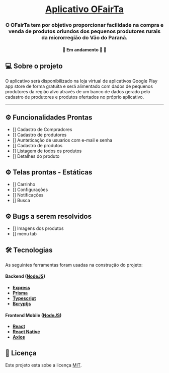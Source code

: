 <h1 align="center">
    <a href="#" alt="App ResolveAí"> Aplicativo OFairTa </a>
</h1>

<h3 align="center">
    O OFairTa tem por objetivo proporcionar facilidade  na compra e venda de produtos oriundos dos pequenos produtores rurais da microrregião do Vão do Paranã.
</h3>

<h4 align="center">
	🚧   Em andamento 🚀 🚧
</h4>

## 💻 Sobre o projeto

O aplicativo será disponibilizado na loja virtual de aplicativos Google Play app store de forma gratuita e será alimentado com dados de pequenos produtores da região alvo através de um banco de dados gerado pelo cadastro de produtores e produtos ofertados no próprio aplicativo.

---

## ⚙️ Funcionalidades Prontas

- [] Cadastro de Compradores
- [] Cadastro de produtores
- [] Aunteticação de usuarios com e-mail e senha
- [] Cadastro de produtos
- [] Listagem de todos os produtos
- [] Detalhes do produto


## ⚙️ Telas prontas - Estáticas

- [] Carrinho
- [] Configurações
- [] Notificações
- [] Busca


## ⚙️ Bugs a serem resolvidos

- [] Imagens dos produtos
- [] menu tab

## 🛠 Tecnologias

As seguintes ferramentas foram usadas na construção do projeto:

#### [](https://github.com/Rodrigo322/backend-apprual.git)**Backend** ([NodeJS](https://nodejs.org/en/))

- **[Express](https://expressjs.com/)**
- **[Prisma](https://www.prisma.io)**
- **[Typescript](https://www.typescriptlang.org/)**
- **[Bcryptjs](https://www.npmjs.com/package/bcryptjs)**


#### [](https://github.com/AndressaNL/app_FeiraDigital)**Frontend Mobile** ([NodeJS](https://nodejs.org/en/))

- **[React](https://pt-br.reactjs.org/)**
- **[React Native](https://reactnative.dev/)**
- **[Axios](https://axios-http.com/ptbr/docs/intro)**

## 📝 Licença

Este projeto esta sobe a licença [MIT](./LICENSE).
